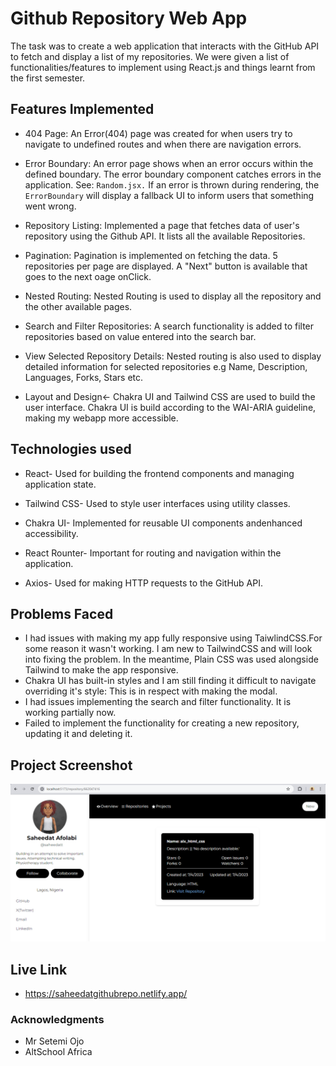 # Github Repository Web App
The task was to create a web application that interacts with the GitHub API to fetch and display a list of my repositories. We were given a list of functionalities/features to implement using React.js and things learnt from the first semester.

## Features Implemented
- 404 Page: An Error(404) page was created for when users try to navigate to undefined routes and when there are navigation errors.
        
- Error Boundary: An error page shows when an error occurs within the defined boundary. The error boundary component catches errors in the application. See: `Random.jsx.` If an error is thrown during rendering, the `ErrorBoundary` will display a fallback UI to inform users that something went wrong.
        
- Repository Listing: Implemented a page that fetches data of user's repository using the Github API. It lists all the available Repositories.
       
- Pagination: Pagination is implemented on fetching the data. 5 repositories per page are displayed. A "Next" button is available that goes to the next oage onClick.   
   
- Nested Routing: Nested Routing is used to display all the repository and the other available pages.
      
- Search and Filter Repositories: A search functionality is added to filter repositories based on value entered into the search bar.
   
- View Selected Repository Details: Nested routing is also used to display detailed information for selected repositories
e.g Name, Description, Languages, Forks, Stars etc.
  
- Layout and Design<- Chakra UI and Tailwind CSS are used to build the user interface. Chakra UI is build according to the
WAI-ARIA guideline, making my webapp more accessible.
        
## Technologies used
- React- Used for building the frontend components and managing application state.
        
- Tailwind CSS- Used to style user interfaces using utility classes.
        
- Chakra UI- Implemented for reusable UI components andenhanced accessibility.
            
- React Rounter- Important for routing and navigation within the application.   
        
- Axios- Used for making HTTP requests to the GitHub API.
        
## Problems Faced
- I had issues with making my app fully responsive using TaiwlindCSS.For some reason it wasn't working. I am new to TailwindCSS and will look into fixing the problem. In the meantime, Plain CSS was used alongside Tailwind to make the app responsive.
- Chakra UI has built-in styles and I am still finding it difficult to navigate overriding it's style: This is in respect with making the modal.
- I had issues implementing the search and filter functionality. It is working partially now.
- Failed to implement the functionality for creating a new repository, updating it and deleting it.

## Project Screenshot
![RepositoryDetails](/public/Screenshot.png)

## Live Link
- https://saheedatgithubrepo.netlify.app/

### Acknowledgments
- Mr Setemi Ojo
-  AltSchool Africa
